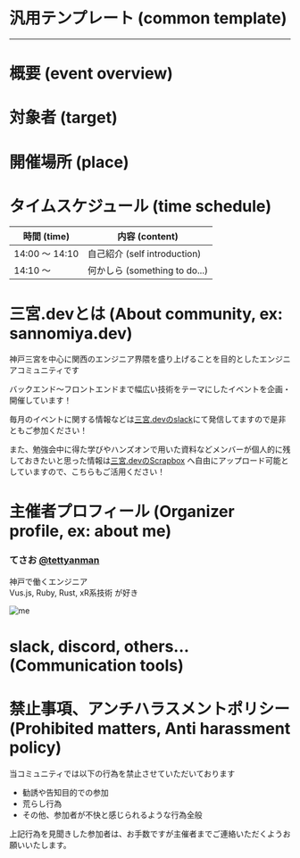 # 汎用テンプレート (common template)

---

# 概要 (event overview)

# 対象者 (target)

# 開催場所 (place)

# タイムスケジュール (time schedule)

|時間 (time)|内容 (content)|
|---|---|
| 14:00 〜 14:10 | 自己紹介 (self introduction) |
| 14:10 〜 | 何かしら (something to do...) |

# 三宮.devとは (About community, ex: sannomiya.dev)

神戸三宮を中心に関西のエンジニア界隈を盛り上げることを目的としたエンジニアコミュニティです

バックエンド～フロントエンドまで幅広い技術をテーマにしたイベントを企画・開催しています！

毎月のイベントに関する情報などは[三宮.devのslack](https://join.slack.com/t/kobe-sannomiya-dev/shared_invite/zt-g45oc103-sIqIL~Lu~TVz~G38iADyDA)にて発信してますので是非ともご参加ください！

また、勉強会中に得た学びやハンズオンで用いた資料などメンバーが個人的に残しておきたいと思った情報は[三宮.devのScrapbox](https://scrapbox.io/sannomiya-dev/) へ自由にアップロード可能としていますので、こちらもご活用ください！

# 主催者プロフィール (Organizer profile, ex: about me)

### てさお [@tettyanman](https://twitter.com/tettyanman)
神戸で働くエンジニア  
Vus.js, Ruby, Rust, xR系技術 が好き

![me](https://avatars.githubusercontent.com/tessai9?s=200)

# slack, discord, others... (Communication tools)

# 禁止事項、アンチハラスメントポリシー (Prohibited matters, Anti harassment policy)

当コミュニティでは以下の行為を禁止させていただいております

- 勧誘や告知目的での参加
- 荒らし行為
- その他、参加者が不快と感じられるような行為全般

上記行為を見聞きした参加者は、お手数ですが主催者までご連絡いただくようお願いいたします。
